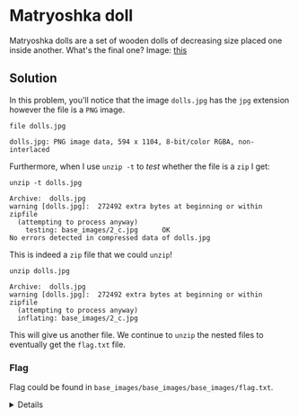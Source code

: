 # Matryoshka doll

Matryoshka dolls are a set of wooden dolls of decreasing size placed one inside another. What's the final one? Image: [this](dolls.jpg)

## Solution

In this problem, you'll notice that the image `dolls.jpg` has the `jpg` extension however the file is a `PNG` image.

```shell
file dolls.jpg
```

```shell
dolls.jpg: PNG image data, 594 x 1104, 8-bit/color RGBA, non-interlaced
```

Furthermore, when I use `unzip -t` to *test* whether the file is a `zip` I get:

```shell
unzip -t dolls.jpg
```

```shell
Archive:  dolls.jpg
warning [dolls.jpg]:  272492 extra bytes at beginning or within zipfile
  (attempting to process anyway)
    testing: base_images/2_c.jpg      OK
No errors detected in compressed data of dolls.jpg
```

This is indeed a `zip` file that we could `unzip`!

```shell
unzip dolls.jpg
```

```shell
Archive:  dolls.jpg
warning [dolls.jpg]:  272492 extra bytes at beginning or within zipfile
  (attempting to process anyway)
  inflating: base_images/2_c.jpg
```

This will give us another file. We continue to `unzip` the nested files to eventually get the `flag.txt` file.

### Flag

Flag could be found in `base_images/base_images/base_images/flag.txt`.

<details>

```shell
picoCTF{4cf7ac000c3fb0fa96fb92722ffb2a32}
```

</details>
